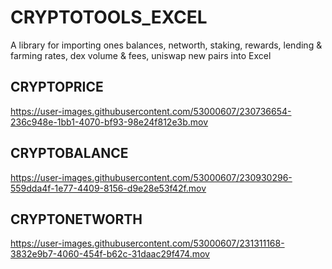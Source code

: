 # CRYPTOTOOLS_EXCEL
A library for importing ones balances, networth, staking, rewards, lending &amp; farming rates, dex volume &amp; fees, uniswap new pairs into Excel
## CRYPTOPRICE
https://user-images.githubusercontent.com/53000607/230736654-236c948e-1bb1-4070-bf93-98e24f812e3b.mov
## CRYPTOBALANCE
https://user-images.githubusercontent.com/53000607/230930296-559dda4f-1e77-4409-8156-d9e28e53f42f.mov
## CRYPTONETWORTH
https://user-images.githubusercontent.com/53000607/231311168-3832e9b7-4060-454f-b62c-31daac29f474.mov
